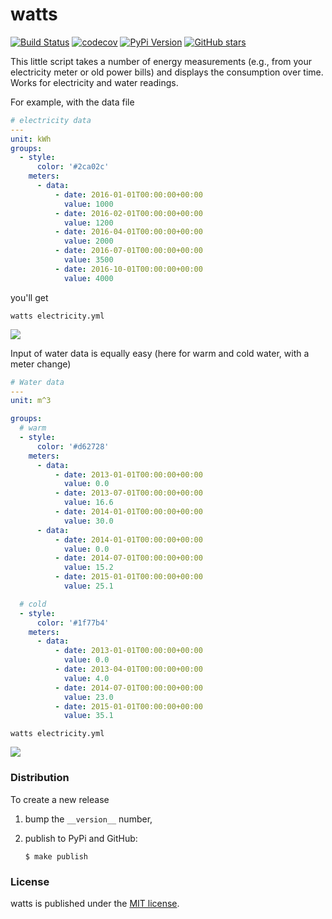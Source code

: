 # watts

[![Build Status](https://travis-ci.org/nschloe/watts.svg?branch=master)](https://travis-ci.org/nschloe/watts)
[![codecov](https://codecov.io/gh/nschloe/watts/branch/master/graph/badge.svg)](https://codecov.io/gh/nschloe/watts)
[![PyPi Version](https://img.shields.io/pypi/v/watts.svg)](https://pypi.python.org/pypi/watts)
[![GitHub stars](https://img.shields.io/github/stars/nschloe/watts.svg?style=social&label=Stars)](https://github.com/nschloe/watts)

This little script takes a number of energy measurements (e.g., from your
electricity meter or old power bills) and displays the consumption over time.
Works for electricity and water readings.

For example, with the data file
```yaml
# electricity data
---
unit: kWh
groups:
  - style:
      color: '#2ca02c'
    meters:
      - data:
          - date: 2016-01-01T00:00:00+00:00
            value: 1000
          - date: 2016-02-01T00:00:00+00:00
            value: 1200
          - date: 2016-04-01T00:00:00+00:00
            value: 2000
          - date: 2016-07-01T00:00:00+00:00
            value: 3500
          - date: 2016-10-01T00:00:00+00:00
            value: 4000
```
you'll get
```
watts electricity.yml
```

![](https://nschloe.github.io/watts/electricity.png)

Input of water data is equally easy (here for warm and cold water, with a meter
change)
```yaml
# Water data
---
unit: m^3

groups:
  # warm
  - style:
      color: '#d62728'
    meters:
      - data:
          - date: 2013-01-01T00:00:00+00:00
            value: 0.0
          - date: 2013-07-01T00:00:00+00:00
            value: 16.6
          - date: 2014-01-01T00:00:00+00:00
            value: 30.0
      - data:
          - date: 2014-01-01T00:00:00+00:00
            value: 0.0
          - date: 2014-07-01T00:00:00+00:00
            value: 15.2
          - date: 2015-01-01T00:00:00+00:00
            value: 25.1

  # cold
  - style:
      color: '#1f77b4'
    meters:
      - data:
          - date: 2013-01-01T00:00:00+00:00
            value: 0.0
          - date: 2013-04-01T00:00:00+00:00
            value: 4.0
          - date: 2014-07-01T00:00:00+00:00
            value: 23.0
          - date: 2015-01-01T00:00:00+00:00
            value: 35.1
```
```
watts electricity.yml
```

![](https://nschloe.github.io/watts/water.png)

### Distribution

To create a new release

1. bump the `__version__` number,

2. publish to PyPi and GitHub:
    ```
    $ make publish
    ```


### License

watts is published under the [MIT license](https://en.wikipedia.org/wiki/MIT_License).
